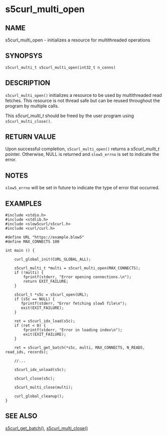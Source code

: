 # s5curl_multi_open

## NAME
s5curl_multi_open - initializes a resource for multithreaded operations

## SYNOPSYS
`s5curl_multi_t s5curl_multi_open(int32_t n_conns)`

## DESCRIPTION
`s5curl_multi_open()` initializes a resource to be used by multithreaded read fetches. This resource is not thread safe but can be reused throughout the program by multiple calls.

This *s5curl_multi_t* should be freed by the user program using `s5curl_multi_close()`.

## RETURN VALUE
Upon successful completion, `s5curl_multi_open()` returns a *s5curl_multi_t* pointer. Otherwise, NULL is returned and `slow5_errno` is set to indicate the error.

## NOTES
`slow5_errno` will be set in future to indicate the type of error that occurred.

## EXAMPLES
```
#include <stdio.h>
#include <stdlib.h>
#include <slow5curl/s5curl.h>
#include <curl/curl.h>

#define URL "https://example.blow5"
#define MAX_CONNECTS 100

int main () {

    curl_global_init(CURL_GLOBAL_ALL);

    s5curl_multi_t *multi = s5curl_multi_open(MAX_CONNECTS);
    if (!multi) {
        fprintf(stderr, "Error opening connections.\n");
        return EXIT_FAILURE;
    }

    s5curl_t *s5c = s5curl_open(URL);
    if (s5c == NULL) {
       fprintf(stderr, "Error fetching slow5 file\n");
       exit(EXIT_FAILURE);
    }

    ret = s5curl_idx_load(s5c);
    if (ret < 0) {
        fprintf(stderr, "Error in loading index\n");
        exit(EXIT_FAILURE);
    }

    ret = s5curl_get_batch(*s5c, multi, MAX_CONNECTS, N_READS, read_ids, records);

    //...

    s5curl_idx_unload(s5c);

    s5curl_close(s5c);

    s5curl_multi_close(multi);

    curl_global_cleanup();
}
```

## SEE ALSO

[s5curl_get_batch()](s5curl_get_batch.md), [s5curl_multi_close()](s5curl_multi_close.md)